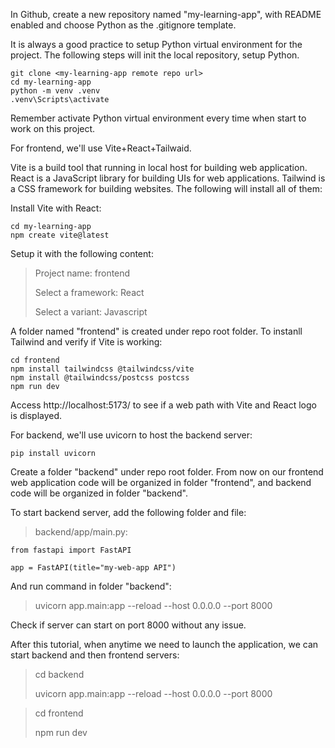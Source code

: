 In Github, create a new repository named "my-learning-app", with README enabled and choose Python as the .gitignore template.

It is always a good practice to setup Python virtual environment for the project. The following steps will init the local repository, setup Python.

```
git clone <my-learning-app remote repo url>
cd my-learning-app
python -m venv .venv
.venv\Scripts\activate
```

Remember activate Python virtual environment every time when start to work on this project.

For frontend, we'll use Vite+React+Tailwaid.

Vite is a build tool that running in local host for building web application. React is a JavaScript library for building UIs for web applications. Tailwind is a CSS framework for building websites. The following will install all of them:

Install Vite with React:

```
cd my-learning-app
npm create vite@latest
```
Setup it with the following content:

>Project name: frontend
>
>Select a framework: React
>
>Select a variant: Javascript


A folder named "frontend" is created under repo root folder. To instanll Tailwind and verify if Vite is working:

```
cd frontend
npm install tailwindcss @tailwindcss/vite
npm install @tailwindcss/postcss postcss
npm run dev
```
Access http://localhost:5173/ to see if a web path with Vite and React logo is displayed.

For backend, we'll use uvicorn to host the backend server:

```
pip install uvicorn
```

Create a folder "backend" under repo root folder. From now on our frontend web application code will be organized in folder "frontend", and backend code will be organized in folder "backend".

To start backend server, add the following folder and file:

>backend/app/main.py:
```
from fastapi import FastAPI

app = FastAPI(title="my-web-app API")
```

And run command in folder "backend":

>uvicorn app.main:app --reload --host 0.0.0.0 --port 8000

Check if server can start on port 8000 without any issue.

After this tutorial, when anytime we need to launch the application, we can start backend and then frontend servers:

>cd backend
>
>uvicorn app.main:app --reload --host 0.0.0.0 --port 8000

>cd frontend
>
>npm run dev